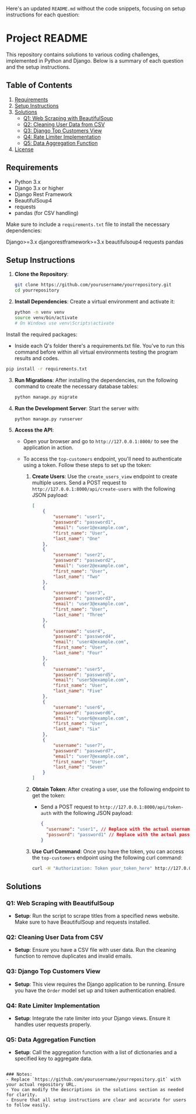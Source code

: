 Here's an updated `README.md` without the code snippets, focusing on setup instructions for each question:

# Project README

This repository contains solutions to various coding challenges, implemented in Python and Django. Below is a summary of each question and the setup instructions.

## Table of Contents

1. [Requirements](#requirements)
2. [Setup Instructions](#setup-instructions)
3. [Solutions](#solutions)
   - [Q1: Web Scraping with BeautifulSoup](#q1-web-scraping-with-beautifulsoup)
   - [Q2: Cleaning User Data from CSV](#q2-cleaning-user-data-from-csv)
   - [Q3: Django Top Customers View](#q3-django-top-customers-view)
   - [Q4: Rate Limiter Implementation](#q4-rate-limiter-implementation)
   - [Q5: Data Aggregation Function](#q5-data-aggregation-function)
4. [License](#license)

## Requirements

- Python 3.x
- Django 3.x or higher
- Django Rest Framework
- BeautifulSoup4
- requests
- pandas (for CSV handling)

Make sure to include a `requirements.txt` file to install the necessary dependencies:

Django>=3.x
djangorestframework>=3.x
beautifulsoup4
requests
pandas

## Setup Instructions

1. **Clone the Repository**:

   ```bash
   git clone https://github.com/yourusername/yourrepository.git
   cd yourrepository

   ```

2. **Install Dependencies**:
   Create a virtual environment and activate it:

   ```bash
   python -m venv venv
   source venv/bin/activate
   # On Windows use venv\Scripts\activate

   ```

Install the required packages:

- Inside each Q's folder there's a requirements.txt file. You've to run this command before within all virtual environments testing the program results and codes.

```bash
pip install -r requirements.txt
```

3. **Run Migrations**:
   After installing the dependencies, run the following command to create the necessary database tables:

   ```bash
   python manage.py migrate
   ```

4. **Run the Development Server**:
   Start the server with:

   ```bash
   python manage.py runserver
   ```

5. **Access the API**:

   - Open your browser and go to `http://127.0.0.1:8000/` to see the application in action.
   - To access the `top-customers` endpoint, you'll need to authenticate using a token. Follow these steps to set up the token:

     1. **Create Users**: Use the `create_users_view` endpoint to create multiple users. Send a POST request to `http://127.0.0.1:8000/api/create-users` with the following JSON payload:

        ```json
        [
        	{
        		"username": "user1",
        		"password": "password1",
        		"email": "user1@example.com",
        		"first_name": "User",
        		"last_name": "One"
        	},
        	{
        		"username": "user2",
        		"password": "password2",
        		"email": "user2@example.com",
        		"first_name": "User",
        		"last_name": "Two"
        	},
        	{
        		"username": "user3",
        		"password": "password3",
        		"email": "user3@example.com",
        		"first_name": "User",
        		"last_name": "Three"
        	},
        	{
        		"username": "user4",
        		"password": "password4",
        		"email": "user4@example.com",
        		"first_name": "User",
        		"last_name": "Four"
        	},
        	{
        		"username": "user5",
        		"password": "password5",
        		"email": "user5@example.com",
        		"first_name": "User",
        		"last_name": "Five"
        	},
        	{
        		"username": "user6",
        		"password": "password6",
        		"email": "user6@example.com",
        		"first_name": "User",
        		"last_name": "Six"
        	},
        	{
        		"username": "user7",
        		"password": "password7",
        		"email": "user7@example.com",
        		"first_name": "User",
        		"last_name": "Seven"
        	}
        ]
        ```

     2. **Obtain Token**: After creating a user, use the following endpoint to get the token:

        - Send a POST request to `http://127.0.0.1:8000/api/token-auth` with the following JSON payload:
          ```json
          {
          	"username": "user1", // Replace with the actual username
          	"password": "password1" // Replace with the actual password
          }
          ```

     3. **Use Curl Command**: Once you have the token, you can access the `top-customers` endpoint using the following curl command:
        ```bash
        curl -H "Authorization: Token your_token_here" http://127.0.0.1:8000/api/top-customers
        ```

## Solutions

### Q1: Web Scraping with BeautifulSoup

- **Setup**: Run the script to scrape titles from a specified news website. Make sure to have BeautifulSoup and requests installed.

### Q2: Cleaning User Data from CSV

- **Setup**: Ensure you have a CSV file with user data. Run the cleaning function to remove duplicates and invalid emails.

### Q3: Django Top Customers View

- **Setup**: This view requires the Django application to be running. Ensure you have the `Order` model set up and token authentication enabled.

### Q4: Rate Limiter Implementation

- **Setup**: Integrate the rate limiter into your Django views. Ensure it handles user requests properly.

### Q5: Data Aggregation Function

- **Setup**: Call the aggregation function with a list of dictionaries and a specified key to aggregate data.

```

### Notes:
- Replace `https://github.com/yourusername/yourrepository.git` with your actual repository URL.
- You can modify the descriptions in the solutions section as needed for clarity.
- Ensure that all setup instructions are clear and accurate for users to follow easily.
```

